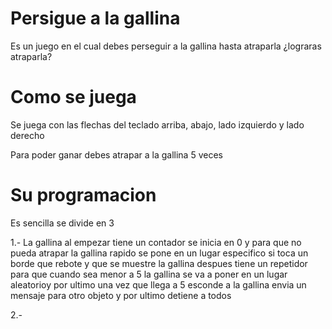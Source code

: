 # Persigue a la gallina
Es un juego en el cual debes perseguir a la gallina hasta atraparla ¿lograras atraparla?

# Como se juega
Se juega con las flechas del teclado arriba, abajo, lado izquierdo y lado derecho

Para poder ganar debes atrapar a la gallina 5 veces

# Su programacion
Es sencilla se divide en 3 

1.- La gallina al empezar tiene un contador se inicia en 0 y para que no pueda atrapar la gallina rapido se pone en un lugar especifico si toca un borde que rebote
y que se muestre la gallina despues tiene un repetidor para que cuando sea menor a 5 la gallina se va a poner en un lugar aleatorioy por ultimo una vez que llega a 5 
esconde a la gallina envia un mensaje para otro objeto y por ultimo detiene a todos

2.-
